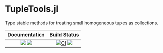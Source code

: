 # TupleTools.jl

Type stable methods for treating small homogeneous tuples as collections.

| **Documentation**                                                               | **Build Status**                                                                                |
|:-------------------------------------------------------------------------------:|:-----------------------------------------------------------------------------------------------:|
| [![][docs-stable-img]][docs-stable-url] [![][docs-dev-img]][docs-dev-url] | [![CI][ci-img]][ci-url] [![][codecov-img]][codecov-url] |


[docs-dev-img]: https://img.shields.io/badge/docs-dev-blue.svg
[docs-dev-url]: https://jutho.github.io/TupleTools.jl/latest

[docs-stable-img]: https://img.shields.io/badge/docs-stable-blue.svg
[docs-stable-url]: https://jutho.github.io/TupleTools.jl/stable

[ci-img]: https://github.com/Jutho/TupleTools.jl/actions/workflows/ci.yml/badge.svg
[ci-url]: https://github.com/Jutho/TupleTools.jl/actions/workflows/ci.yml

[codecov-img]: https://codecov.io/gh/Jutho/TupleTools.jl/branch/master/graph/badge.svg
[codecov-url]: https://codecov.io/gh/Jutho/TupleTools.jl
